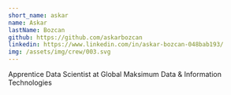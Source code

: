 ```yaml
---
short_name: askar
name: Askar
lastName: Bozcan
github: https://github.com/askarbozcan
linkedin: https://www.linkedin.com/in/askar-bozcan-048bab193/
img: /assets/img/crew/003.svg
---
```


Apprentice Data Scientist at Global Maksimum Data & Information Technologies
